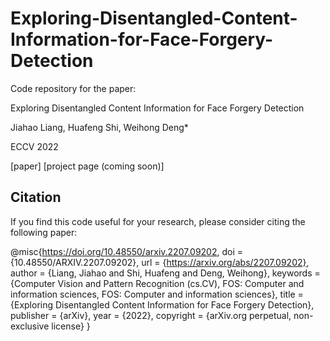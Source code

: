 # Exploring-Disentangled-Content-Information-for-Face-Forgery-Detection

Code repository for the paper:

Exploring Disentangled Content Information for Face Forgery Detection

Jiahao Liang, Huafeng Shi, Weihong Deng*

ECCV 2022

[paper] [project page (coming soon)]

## Citation
If you  find this code useful for your research, please consider citing the following paper:

@misc{https://doi.org/10.48550/arxiv.2207.09202,
  doi = {10.48550/ARXIV.2207.09202},
  url = {https://arxiv.org/abs/2207.09202},
  author = {Liang, Jiahao and Shi, Huafeng and Deng, Weihong},
  keywords = {Computer Vision and Pattern Recognition (cs.CV), FOS: Computer and information sciences, FOS: Computer and information sciences},
  title = {Exploring Disentangled Content Information for Face Forgery Detection},  
  publisher = {arXiv},
  year = {2022}, 
  copyright = {arXiv.org perpetual, non-exclusive license}
}
